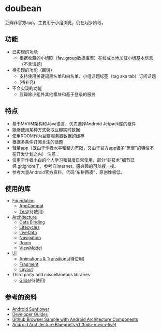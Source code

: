 doubean
=======
豆瓣非官方app，主要用于小组浏览，仍在起步阶段。

功能
----

* 已实现的功能
  * 根据收藏的小组ID（fav_group数据库表）在线或本地加载小组基本信息（不含话题）
* 待实现的功能（画饼）
  * 支持使用关键词黑名单和白名单、小组话题标签（tag aka tab）订阅话题
  * (待补充)
* 不会实现的功能
  * 豆瓣除小组外其他模块和基于登录的服务

特点
----

* 基于MVVM架构和Java语言，优先选择Android Jetpack库的组件
* 能够使用某种方式获取豆瓣实时数据
* 使用ROOM作为豆瓣服务器数据的缓存
* 根据多条件订阅关注的话题
* 轻量app（既由于作者水平和精力有限，又由于官方app诸多“累赘”的特性不在开发计划之内） 注意：
* 仅用于作者小白的个人学习和轻度日常使用，部分“非技术”细节已经.gitignore了，参考自Internet，感兴趣的可以搜一搜。
* 参考大量Android官方资料，代码“东拼西凑”，原创性极低。

使用的库
-------

* [Foundation][foundation]
  * [AppCompat][appcompat]
  * [Test][test]\(待使用\)
* [Architecture][arch]
  * [Data Binding][data-binding]
  * [Lifecycles][lifecycle]
  * [LiveData][livedata]
  * [Navigation][navigation]
  * [Room][room]
  * [ViewModel][viewmodel]
* [UI][ui]
  * [Animations & Transitions][animation]\(待使用\)
  * [Fragment][fragment]
  * [Layout][layout]
* Third party and miscellaneous libraries
  * [Glide][glide]\(待使用\)

[foundation]: https://developer.android.com/jetpack/components

[appcompat]: https://developer.android.com/topic/libraries/support-library/packages#v7-appcompat

[test]: https://developer.android.com/training/testing/

[arch]: https://developer.android.com/jetpack/arch/

[data-binding]: https://developer.android.com/topic/libraries/data-binding/

[lifecycle]: https://developer.android.com/topic/libraries/architecture/lifecycle

[livedata]: https://developer.android.com/topic/libraries/architecture/livedata

[navigation]: https://developer.android.com/topic/libraries/architecture/navigation/

[room]: https://developer.android.com/topic/libraries/architecture/room

[viewmodel]: https://developer.android.com/topic/libraries/architecture/viewmodel

[ui]: https://developer.android.com/guide/topics/ui

[animation]: https://developer.android.com/training/animation/

[fragment]: https://developer.android.com/guide/components/fragments

[layout]: https://developer.android.com/guide/topics/ui/declaring-layout

[glide]: https://bumptech.github.io/glide/

参考的资料
---------

* [Android Sunflower][sunflower]
* [Developer Guides][guides]
* [Github Browser Sample with Android Architecture Components][github-browser-sample]
* [Android Architecture Blueprints v1 (todo-mvvm-live)][todo-mvvm-live]

[sunflower]: https://github.com/android/sunflower

[guides]: https://developer.android.google.cn/guide

[github-browser-sample]: https://github.com/android/architecture-components-samples/tree/master/GithubBrowserSample

[todo-mvvm-live]: https://github.com/android/architecture-samples/tree/todo-mvvm-live

